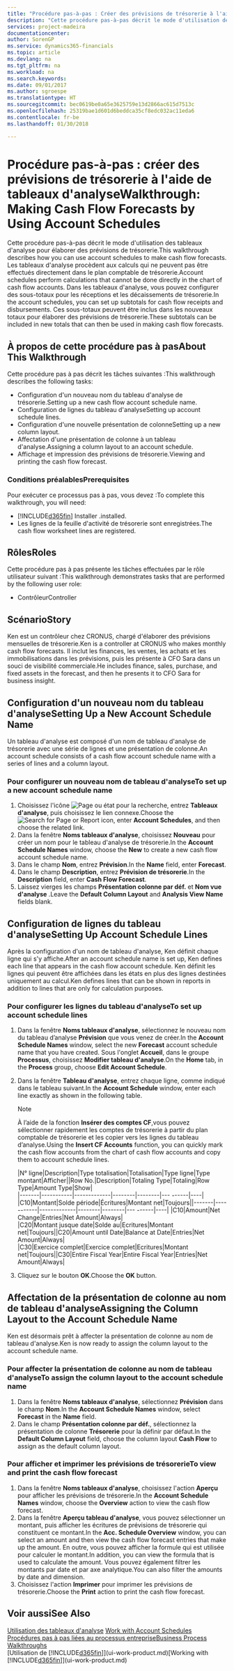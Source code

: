```yaml
---
title: "Procédure pas-à-pas : Créer des prévisions de trésorerie à l'aide des tableaux d'analyse | Microsoft Docs"
description: "Cette procédure pas-à-pas décrit le mode d'utilisation des tableaux d'analyse pour élaborer des prévisions de trésorerie. Les tableaux d'analyse procèdent aux calculs qui ne peuvent pas être effectués directement dans le plan comptable de trésorerie. Dans les tableaux d'analyse, vous pouvez configurer des sous-totaux pour les réceptions et les décaissements de trésorerie. Ces sous-totaux peuvent être inclus dans les nouveaux totaux pour élaborer des prévisions de trésorerie."
services: project-madeira
documentationcenter: 
author: SorenGP
ms.service: dynamics365-financials
ms.topic: article
ms.devlang: na
ms.tgt_pltfrm: na
ms.workload: na
ms.search.keywords: 
ms.date: 09/01/2017
ms.author: sgroespe
ms.translationtype: HT
ms.sourcegitcommit: bec0619be0a65e3625759e13d2866ac615d7513c
ms.openlocfilehash: 25319bae1d601d6beddca35cf8edc032ac11eda6
ms.contentlocale: fr-be
ms.lasthandoff: 01/30/2018

---
```

# <a name="walkthrough-making-cash-flow-forecasts-by-using-account-schedules"></a><span data-ttu-id="89643-106">Procédure pas-à-pas : créer des prévisions de trésorerie à l'aide de tableaux d'analyse</span><span class="sxs-lookup"><span data-stu-id="89643-106">Walkthrough: Making Cash Flow Forecasts by Using Account Schedules</span></span>
<span data-ttu-id="89643-107">Cette procédure pas-à-pas décrit le mode d'utilisation des tableaux d'analyse pour élaborer des prévisions de trésorerie.</span><span class="sxs-lookup"><span data-stu-id="89643-107">This walkthrough describes how you can use account schedules to make cash flow forecasts.</span></span> <span data-ttu-id="89643-108">Les tableaux d'analyse procèdent aux calculs qui ne peuvent pas être effectués directement dans le plan comptable de trésorerie.</span><span class="sxs-lookup"><span data-stu-id="89643-108">Account schedules perform calculations that cannot be done directly in the chart of cash flow accounts.</span></span> <span data-ttu-id="89643-109">Dans les tableaux d'analyse, vous pouvez configurer des sous-totaux pour les réceptions et les décaissements de trésorerie.</span><span class="sxs-lookup"><span data-stu-id="89643-109">In the account schedules, you can set up subtotals for cash flow receipts and disbursements.</span></span> <span data-ttu-id="89643-110">Ces sous-totaux peuvent être inclus dans les nouveaux totaux pour élaborer des prévisions de trésorerie.</span><span class="sxs-lookup"><span data-stu-id="89643-110">These subtotals can be included in new totals that can then be used in making cash flow forecasts.</span></span>  

## <a name="about-this-walkthrough"></a><span data-ttu-id="89643-111">À propos de cette procédure pas à pas</span><span class="sxs-lookup"><span data-stu-id="89643-111">About This Walkthrough</span></span>  
<span data-ttu-id="89643-112">Cette procédure pas à pas décrit les tâches suivantes :</span><span class="sxs-lookup"><span data-stu-id="89643-112">This walkthrough describes the following tasks:</span></span>  

- <span data-ttu-id="89643-113">Configuration d'un nouveau nom du tableau d'analyse de trésorerie.</span><span class="sxs-lookup"><span data-stu-id="89643-113">Setting up a new cash flow account schedule name.</span></span>  
- <span data-ttu-id="89643-114">Configuration de lignes du tableau d'analyse</span><span class="sxs-lookup"><span data-stu-id="89643-114">Setting up account schedule lines.</span></span>  
- <span data-ttu-id="89643-115">Configuration d'une nouvelle présentation de colonne</span><span class="sxs-lookup"><span data-stu-id="89643-115">Setting up a new column layout.</span></span>  
- <span data-ttu-id="89643-116">Affectation d'une présentation de colonne à un tableau d'analyse.</span><span class="sxs-lookup"><span data-stu-id="89643-116">Assigning a column layout to an account schedule.</span></span>  
- <span data-ttu-id="89643-117">Affichage et impression des prévisions de trésorerie.</span><span class="sxs-lookup"><span data-stu-id="89643-117">Viewing and printing the cash flow forecast.</span></span>  

### <a name="prerequisites"></a><span data-ttu-id="89643-118">Conditions préalables</span><span class="sxs-lookup"><span data-stu-id="89643-118">Prerequisites</span></span>  
<span data-ttu-id="89643-119">Pour exécuter ce processus pas à pas, vous devez :</span><span class="sxs-lookup"><span data-stu-id="89643-119">To complete this walkthrough, you will need:</span></span>  

- [!INCLUDE[d365fin](includes/d365fin_md.md)] <span data-ttu-id="89643-120">Installer .</span><span class="sxs-lookup"><span data-stu-id="89643-120">installed.</span></span>  
- <span data-ttu-id="89643-121">Les lignes de la feuille d'activité de trésorerie sont enregistrées.</span><span class="sxs-lookup"><span data-stu-id="89643-121">The cash flow worksheet lines are registered.</span></span>  

## <a name="roles"></a><span data-ttu-id="89643-122">Rôles</span><span class="sxs-lookup"><span data-stu-id="89643-122">Roles</span></span>  
<span data-ttu-id="89643-123">Cette procédure pas à pas présente les tâches effectuées par le rôle utilisateur suivant :</span><span class="sxs-lookup"><span data-stu-id="89643-123">This walkthrough demonstrates tasks that are performed by the following user role:</span></span>  

- <span data-ttu-id="89643-124">Contrôleur</span><span class="sxs-lookup"><span data-stu-id="89643-124">Controller</span></span>  

## <a name="story"></a><span data-ttu-id="89643-125">Scénario</span><span class="sxs-lookup"><span data-stu-id="89643-125">Story</span></span>  
<span data-ttu-id="89643-126">Ken est un contrôleur chez CRONUS, chargé d'élaborer des prévisions mensuelles de trésorerie.</span><span class="sxs-lookup"><span data-stu-id="89643-126">Ken is a controller at CRONUS who makes monthly cash flow forecasts.</span></span> <span data-ttu-id="89643-127">Il inclut les finances, les ventes, les achats et les immobilisations dans les prévisions, puis les présente à CFO Sara dans un souci de visibilité commerciale.</span><span class="sxs-lookup"><span data-stu-id="89643-127">He includes finance, sales, purchase, and fixed assets in the forecast, and then he presents it to CFO Sara for business insight.</span></span>  

## <a name="setting-up-a-new-account-schedule-name"></a><span data-ttu-id="89643-128">Configuration d'un nouveau nom du tableau d'analyse</span><span class="sxs-lookup"><span data-stu-id="89643-128">Setting Up a New Account Schedule Name</span></span>  
<span data-ttu-id="89643-129">Un tableau d'analyse est composé d'un nom de tableau d'analyse de trésorerie avec une série de lignes et une présentation de colonne.</span><span class="sxs-lookup"><span data-stu-id="89643-129">An account schedule consists of a cash flow account schedule name with a series of lines and a column layout.</span></span>  

### <a name="to-set-up-a-new-account-schedule-name"></a><span data-ttu-id="89643-130">Pour configurer un nouveau nom de tableau d'analyse</span><span class="sxs-lookup"><span data-stu-id="89643-130">To set up a new account schedule name</span></span>  

1.  <span data-ttu-id="89643-131">Choisissez l'icône ![Page ou état pour la recherche](media/ui-search/search_small.png "Page ou état pour la recherche"), entrez **Tableaux d'analyse**, puis choisissez le lien connexe.</span><span class="sxs-lookup"><span data-stu-id="89643-131">Choose the ![Search for Page or Report](media/ui-search/search_small.png "Search for Page or Report icon") icon, enter **Account Schedules**, and then choose the related link.</span></span>  
2.  <span data-ttu-id="89643-132">Dans la fenêtre **Noms tableaux d'analyse**, choisissez **Nouveau** pour créer un nom pour le tableau d'analyse de trésorerie.</span><span class="sxs-lookup"><span data-stu-id="89643-132">In the **Account Schedule Names** window, choose the **New** to create a new cash flow account schedule name.</span></span>  
3.  <span data-ttu-id="89643-133">Dans le champ **Nom**, entrez **Prévision**.</span><span class="sxs-lookup"><span data-stu-id="89643-133">In the **Name** field, enter **Forecast**.</span></span>  
4.  <span data-ttu-id="89643-134">Dans le champ **Description**, entrez **Prévision de trésorerie**.</span><span class="sxs-lookup"><span data-stu-id="89643-134">In the **Description** field, enter **Cash Flow Forecast**.</span></span>  
5.  <span data-ttu-id="89643-135">Laissez vierges les champs **Présentation colonne par déf.** et **Nom vue d'analyse** .</span><span class="sxs-lookup"><span data-stu-id="89643-135">Leave the **Default Column Layout** and **Analysis View Name** fields blank.</span></span>  

## <a name="setting-up-account-schedule-lines"></a><span data-ttu-id="89643-136">Configuration de lignes du tableau d'analyse</span><span class="sxs-lookup"><span data-stu-id="89643-136">Setting Up Account Schedule Lines</span></span>  
<span data-ttu-id="89643-137">Après la configuration d'un nom de tableau d'analyse, Ken définit chaque ligne qui s'y affiche.</span><span class="sxs-lookup"><span data-stu-id="89643-137">After an account schedule name is set up, Ken defines each line that appears in the cash flow account schedule.</span></span> <span data-ttu-id="89643-138">Ken définit les lignes qui peuvent être affichées dans les états en plus des lignes destinées uniquement au calcul.</span><span class="sxs-lookup"><span data-stu-id="89643-138">Ken defines lines that can be shown in reports in addition to lines that are only for calculation purposes.</span></span>  

### <a name="to-set-up-account-schedule-lines"></a><span data-ttu-id="89643-139">Pour configurer les lignes du tableau d'analyse</span><span class="sxs-lookup"><span data-stu-id="89643-139">To set up account schedule lines</span></span>  

1.  <span data-ttu-id="89643-140">Dans la fenêtre **Noms tableaux d'analyse**, sélectionnez le nouveau nom du tableau d’analyse **Prévision** que vous venez de créer.</span><span class="sxs-lookup"><span data-stu-id="89643-140">In the **Account Schedule Names** window, select the new **Forecast** account schedule name that you have created.</span></span> <span data-ttu-id="89643-141">Sous l'onglet **Accueil**, dans le groupe **Processus**, choisissez **Modifier tableau d'analyse**.</span><span class="sxs-lookup"><span data-stu-id="89643-141">On the **Home** tab, in the **Process** group, choose **Edit Account Schedule**.</span></span>  
2.  <span data-ttu-id="89643-142">Dans la fenêtre **Tableau d'analyse**, entrez chaque ligne, comme indiqué dans le tableau suivant.</span><span class="sxs-lookup"><span data-stu-id="89643-142">In the **Account Schedule** window, enter each line exactly as shown in the following table.</span></span>  

    > [!NOTE]  
    >  <span data-ttu-id="89643-143">À l’aide de la fonction **Insérer des comptes CF**,vous pouvez sélectionner rapidement les comptes de trésorerie à partir du plan comptable de trésorerie et les copier vers les lignes du tableau d’analyse.</span><span class="sxs-lookup"><span data-stu-id="89643-143">Using the **Insert CF Accounts** function, you can quickly mark the cash flow accounts from the chart of cash flow accounts and copy them to account schedule lines.</span></span>  

    <span data-ttu-id="89643-144">|N° ligne|Description|Type totalisation|Totalisation|Type ligne|Type montant|Afficher|</span><span class="sxs-lookup"><span data-stu-id="89643-144">|Row No.|Description|Totaling Type|Totaling|Row Type|Amount Type|Show|</span></span>  
    <span data-ttu-id="89643-145">|-------|-----------|-------------|--------|--------|---  ------|----| |C10|Montant|Solde période|Écritures|Montant net|Toujours|</span><span class="sxs-lookup"><span data-stu-id="89643-145">|-------|-----------|-------------|--------|--------|---  ------|----| |C10|Amount|Net Change|Entries|Net Amount|Always|</span></span>  
    <span data-ttu-id="89643-146">|C20|Montant jusque date|Solde au|Ecritures|Montant net|Toujours|</span><span class="sxs-lookup"><span data-stu-id="89643-146">|C20|Amount until Date|Balance at Date|Entries|Net Amount|Always|</span></span>  
    <span data-ttu-id="89643-147">|C30|Exercice complet|Exercice complet|Ecritures|Montant net|Toujours|</span><span class="sxs-lookup"><span data-stu-id="89643-147">|C30|Entire Fiscal Year|Entire Fiscal Year|Entries|Net Amount|Always|</span></span>  

4.  <span data-ttu-id="89643-148">Cliquez sur le bouton **OK**.</span><span class="sxs-lookup"><span data-stu-id="89643-148">Choose the **OK** button.</span></span>  

## <a name="assigning-the-column-layout-to-the-account-schedule-name"></a><span data-ttu-id="89643-149">Affectation de la présentation de colonne au nom de tableau d'analyse</span><span class="sxs-lookup"><span data-stu-id="89643-149">Assigning the Column Layout to the Account Schedule Name</span></span>  
<span data-ttu-id="89643-150">Ken est désormais prêt à affecter la présentation de colonne au nom de tableau d'analyse.</span><span class="sxs-lookup"><span data-stu-id="89643-150">Ken is now ready to assign the column layout to the account schedule name.</span></span>  

### <a name="to-assign-the-column-layout-to-the-account-schedule-name"></a><span data-ttu-id="89643-151">Pour affecter la présentation de colonne au nom de tableau d'analyse</span><span class="sxs-lookup"><span data-stu-id="89643-151">To assign the column layout to the account schedule name</span></span>  

1.  <span data-ttu-id="89643-152">Dans la fenêtre **Noms tableaux d'analyse**, sélectionnez **Prévision** dans le champ **Nom**.</span><span class="sxs-lookup"><span data-stu-id="89643-152">In the **Account Schedule Names** window, select **Forecast** in the **Name** field.</span></span>  
2.  <span data-ttu-id="89643-153">Dans le champ **Présentation colonne par déf.**, sélectionnez la présentation de colonne **Trésorerie** pour la définir par défaut.</span><span class="sxs-lookup"><span data-stu-id="89643-153">In the **Default Column Layout** field, choose the column layout **Cash Flow** to assign as the default column layout.</span></span>  

### <a name="to-view-and-print-the-cash-flow-forecast"></a><span data-ttu-id="89643-154">Pour afficher et imprimer les prévisions de trésorerie</span><span class="sxs-lookup"><span data-stu-id="89643-154">To view and print the cash flow forecast</span></span>  
1.  <span data-ttu-id="89643-155">Dans la fenêtre **Noms tableaux d'analyse**, choisissez l'action **Aperçu** pour afficher les prévisions de trésorerie.</span><span class="sxs-lookup"><span data-stu-id="89643-155">In the **Account Schedule Names** window, choose the **Overview** action to view the cash flow forecast.</span></span>  
2.  <span data-ttu-id="89643-156">Dans la fenêtre **Aperçu tableau d'analyse**, vous pouvez sélectionner un montant, puis afficher les écritures de prévisions de trésorerie qui constituent ce montant.</span><span class="sxs-lookup"><span data-stu-id="89643-156">In the **Acc. Schedule Overview** window, you can select an amount and then view the cash flow forecast entries that make up the amount.</span></span> <span data-ttu-id="89643-157">En outre, vous pouvez afficher la formule qui est utilisée pour calculer le montant.</span><span class="sxs-lookup"><span data-stu-id="89643-157">In addition, you can view the formula that is used to calculate the amount.</span></span> <span data-ttu-id="89643-158">Vous pouvez également filtrer les montants par date et par axe analytique.</span><span class="sxs-lookup"><span data-stu-id="89643-158">You can also filter the amounts by date and dimension.</span></span>  
3.  <span data-ttu-id="89643-159">Choisissez l'action **Imprimer** pour imprimer les prévisions de trésorerie.</span><span class="sxs-lookup"><span data-stu-id="89643-159">Choose the **Print** action to print the cash flow forecast.</span></span>  

## <a name="see-also"></a><span data-ttu-id="89643-160">Voir aussi</span><span class="sxs-lookup"><span data-stu-id="89643-160">See Also</span></span>  
 <span data-ttu-id="89643-161">[Utilisation des tableaux d'analyse](bi-how-work-account-schedule.md) </span><span class="sxs-lookup"><span data-stu-id="89643-161">[Work with Account Schedules](bi-how-work-account-schedule.md) </span></span>  
 [<span data-ttu-id="89643-162">Procédures pas à pas liées au processus entreprise</span><span class="sxs-lookup"><span data-stu-id="89643-162">Business Process Walkthroughs</span></span>](walkthrough-business-process-walkthroughs.md)  
 <span data-ttu-id="89643-163">[Utilisation de [!INCLUDE[d365fin](includes/d365fin_md.md)]](ui-work-product.md)</span><span class="sxs-lookup"><span data-stu-id="89643-163">[Working with [!INCLUDE[d365fin](includes/d365fin_md.md)]](ui-work-product.md)</span></span>

